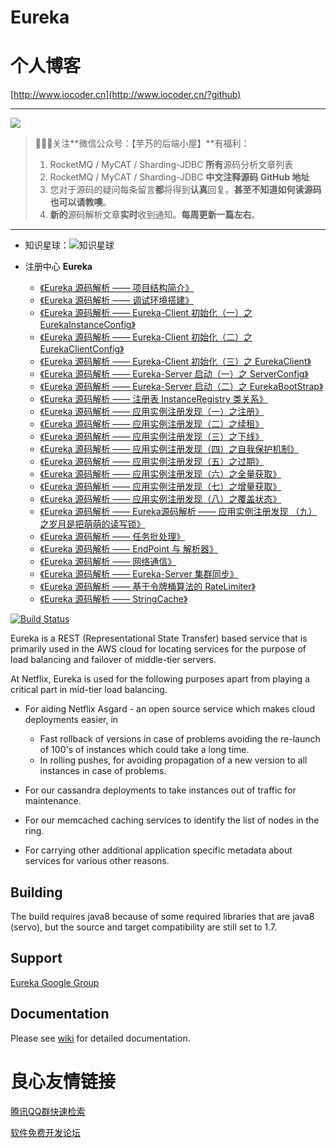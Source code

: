 Eureka
=====

# 个人博客

[http://www.iocoder.cn](http://www.iocoder.cn/?github)

-------

![](http://www.iocoder.cn/images/common/wechat_mp.jpeg)

> 🙂🙂🙂关注**微信公众号：【芋艿的后端小屋】**有福利：  
> 1. RocketMQ / MyCAT / Sharding-JDBC **所有**源码分析文章列表  
> 2. RocketMQ / MyCAT / Sharding-JDBC **中文注释源码 GitHub 地址**  
> 3. 您对于源码的疑问每条留言**都**将得到**认真**回复。**甚至不知道如何读源码也可以请教噢**。  
> 4. **新的**源码解析文章**实时**收到通知。**每周更新一篇左右**。

-------

* 知识星球：![知识星球](http://www.iocoder.cn/images/Architecture/2017_12_29/01.png)

* 注册中心 **Eureka**
    * [《Eureka 源码解析 —— 项目结构简介》](http://www.iocoder.cn/Eureka/project-structure?github&1607)
    * [《Eureka 源码解析 —— 调试环境搭建》](http://www.iocoder.cn/Eureka/build-debugging-environment?github&1607)
    * [《Eureka 源码解析 —— Eureka-Client 初始化（一）之 EurekaInstanceConfig》](http://www.iocoder.cn/Eureka/eureka-client-init-first?github&1607)
    * [《Eureka 源码解析 —— Eureka-Client 初始化（二）之 EurekaClientConfig》](http://www.iocoder.cn/Eureka/eureka-client-init-second?github&1607)
    * [《Eureka 源码解析 —— Eureka-Client 初始化（三）之 EurekaClient》](http://www.iocoder.cn/Eureka/eureka-client-init-third?github&1607)
    * [《Eureka 源码解析 —— Eureka-Server 启动（一）之 ServerConfig》](http://www.iocoder.cn/Eureka/eureka-server-init-first?github&1607)
    * [《Eureka 源码解析 —— Eureka-Server 启动（二）之 EurekaBootStrap》](http://www.iocoder.cn/Eureka/eureka-server-init-second?github&1607)
    * [《Eureka 源码解析 —— 注册表 InstanceRegistry 类关系》](http://www.iocoder.cn/Eureka/instance-registry-class-diagram?github&1607)
    * [《Eureka 源码解析 —— 应用实例注册发现（一）之注册》](http://www.iocoder.cn/Eureka/instance-registry-register?github&1607)
    * [《Eureka 源码解析 —— 应用实例注册发现（二）之续租》](http://www.iocoder.cn/Eureka/instance-registry-renew?github&1607)
    * [《Eureka 源码解析 —— 应用实例注册发现（三）之下线》](http://www.iocoder.cn/Eureka/instance-registry-cancel?github&1607)
    * [《Eureka 源码解析 —— 应用实例注册发现（四）之自我保护机制》](http://www.iocoder.cn/Eureka/instance-registry-self-preservation?github&1607)
    * [《Eureka 源码解析 —— 应用实例注册发现（五）之过期》](http://www.iocoder.cn/Eureka/instance-registry-evict?github&1607)
    * [《Eureka 源码解析 —— 应用实例注册发现（六）之全量获取》](http://www.iocoder.cn/Eureka/instance-registry-fetch-all?github&1607)
    * [《Eureka 源码解析 —— 应用实例注册发现（七）之增量获取》](http://www.iocoder.cn/Eureka/instance-registry-fetch-delta?github&1607)
    * [《Eureka 源码解析 —— 应用实例注册发现（八）之覆盖状态》](http://www.iocoder.cn/Eureka/instance-registry-override-status?github&1607)
    * [《Eureka 源码解析 —— Eureka源码解析 —— 应用实例注册发现 （九）之岁月是把萌萌的读写锁》](http://www.iocoder.cn/Eureka/instance-registry-read-write-lock?github&1607)
    * [《Eureka 源码解析 —— 任务批处理》](http://www.iocoder.cn/Eureka/batch-tasks?github&1607)
    * [《Eureka 源码解析 —— EndPoint 与 解析器》](http://www.iocoder.cn/Eureka/end-point-and-resolver?github&1607)
    * [《Eureka 源码解析 —— 网络通信》](http://www.iocoder.cn/Eureka/transport?github&1607)
    * [《Eureka 源码解析 —— Eureka-Server 集群同步》](http://www.iocoder.cn/Eureka/server-cluster?github&1607)
    * [《Eureka 源码解析 —— 基于令牌桶算法的 RateLimiter》](http://www.iocoder.cn/Eureka/rate-limiter?github&1607)
    * [《Eureka 源码解析 —— StringCache》](http://www.iocoder.cn/Eureka/string-cache?github&1607)

[![Build Status](https://netflixoss.ci.cloudbees.com/job/NetflixOSS/job/eureka/job/eureka-snapshot/badge/icon)](https://netflixoss.ci.cloudbees.com/job/NetflixOSS/job/eureka/job/eureka-snapshot/)

Eureka is a REST (Representational State Transfer) based service that is primarily used in the AWS cloud for locating services for the purpose of load balancing and failover of middle-tier servers.

At Netflix, Eureka is used for the following purposes apart from playing a critical part in mid-tier load balancing.

* For aiding Netflix Asgard - an open source service which makes cloud deployments easier, in  
    + Fast rollback of versions in case of problems avoiding the re-launch of 100's of instances which 
      could take a long time.
    + In rolling pushes, for avoiding propagation of a new version to all instances in case of problems.

* For our cassandra deployments to take instances out of traffic for maintenance.

* For our memcached caching services to identify the list of nodes in the ring.

* For carrying other additional application specific metadata about services for various other reasons.


Building
----------
The build requires java8 because of some required libraries that are java8 (servo), but the source and target compatibility are still set to 1.7.


Support
----------
[Eureka Google Group](https://groups.google.com/forum/?fromgroups#!forum/eureka_netflix)


Documentation
--------------
Please see [wiki](https://github.com/Netflix/eureka/wiki) for detailed documentation.


 # 良心友情链接

[腾讯QQ群快速检索](http://u.720life.cn/s/8cf73f7c)

[软件免费开发论坛](http://u.720life.cn/s/bbb01dc0)